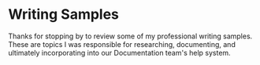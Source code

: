 # Writing Samples
Thanks for stopping by to review some of my professional writing samples. These are topics I was responsible for researching, documenting, and ultimately incorporating into our Documentation team's help system. 
